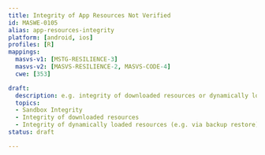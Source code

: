 ```yaml
---
title: Integrity of App Resources Not Verified
id: MASWE-0105
alias: app-resources-integrity
platform: [android, ios]
profiles: [R]
mappings:
  masvs-v1: [MSTG-RESILIENCE-3]
  masvs-v2: [MASVS-RESILIENCE-2, MASVS-CODE-4]
  cwe: [353]

draft:
  description: e.g. integrity of downloaded resources or dynamically loaded resources
  topics:
  - Sandbox Integrity
  - Integrity of downloaded resources
  - Integrity of dynamically loaded resources (e.g. via backup restore)
status: draft

---
```


